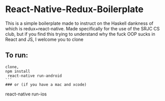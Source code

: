 # React-Native-Redux-Boilerplate

This is a simple boilerplate made to instruct on the Haskell dankness of which is redux+react-native. 
Made specifically for the use of the SRJC CS club, but if you find this trying to understand why the fuck 
OOP sucks in React and JS, I welcome you to clone

## To run:
````
clone,
npm install
 react-native run-android
```
### or (if you have a mac and xcode)
````
react-native run-ios
```

